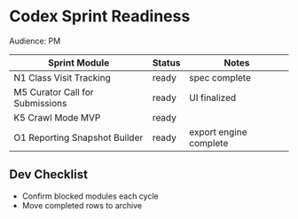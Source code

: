 # Codex Sprint Readiness

Audience: PM

| Sprint Module | Status | Notes |
|--------------|--------|-------|
| N1 Class Visit Tracking | ready | spec complete |
| M5 Curator Call for Submissions | ready | UI finalized |
| K5 Crawl Mode MVP | ready |  |
| O1 Reporting Snapshot Builder | ready | export engine complete |

## Dev Checklist
- Confirm blocked modules each cycle
- Move completed rows to archive

